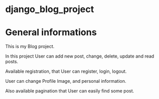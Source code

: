 # django_blog_project

# General informations

This is my Blog project.   

In this project User can add new post, change, delete, update and read posts. 

Available registration, that User can register, login, logout.  

User can change Profile Image, and personal information.  

Also available pagination that User can easily find some post.   

